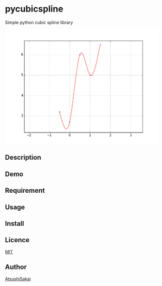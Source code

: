 # pycubicspline
Simple python cubic spline library 

![1](https://github.com/AtsushiSakai/pycubicspline/blob/master/images/figure_1.png)

## Description

## Demo

## Requirement

## Usage

## Install

## Licence

[MIT](https://github.com/tcnksm/tool/blob/master/LICENCE)

## Author

[AtsushiSakai](https://github.com/AtsushiSakai)



